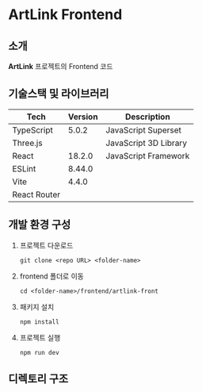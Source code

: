 # ArtLink Frontend

<!-- 필수 항목 -->

## 소개

**ArtLink** 프로젝트의 Frontend 코드

<!-- 필수 항목 -->

## 기술스택 및 라이브러리

| Tech         | Version | Description           |
| ------------ | ------- | --------------------- |
| TypeScript   | 5.0.2   | JavaScript Superset   |
| Three.js     |         | JavaScript 3D Library |
| React        | 18.2.0  | JavaScript Framework  |
| ESLint       | 8.44.0  |                       |
| Vite         | 4.4.0   |                       |
| React Router |         |                       |

<!-- 필수 항목 -->

## 개발 환경 구성

1. 프로젝트 다운로드

   ```
   git clone <repo URL> <folder-name>
   ```

2. frontend 폴더로 이동

   ```
   cd <folder-name>/frontend/artlink-front
   ```

3. 패키지 설치

   ```
   npm install
   ```

4. 프로젝트 실행
   ```
   npm run dev
   ```

## 디렉토리 구조
